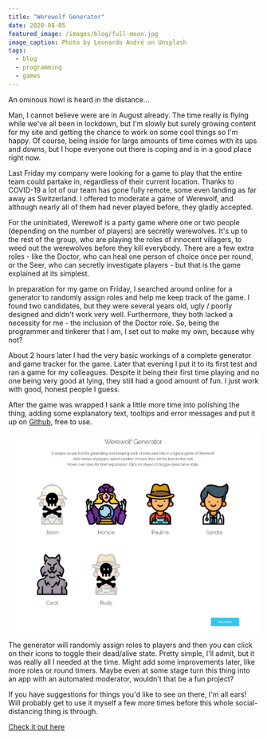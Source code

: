 ```yaml
---
title: "Werewolf Generator"
date: 2020-08-05
featured_image: /images/blog/full-moon.jpg
image_caption: Photo by Leonardo André on Unsplash
tags:
  - blog
  - programming
  - games
---
```


An ominous howl is heard in the distance... 

Man, I cannot believe were are in August already. The time really is flying while we've all been in lockdown, but I'm slowly but surely growing content for my site and getting the chance to work on some cool things so I'm happy. Of course, being inside for large amounts of time comes with its ups and downs, but I hope everyone out there is coping and is in a good place right now.

Last Friday my company were looking for a game to play that the entire team could partake in, regardless of their current location. Thanks to COVID-19 a lot of our team has gone fully remote, some even landing as far away as Switzerland. I offered to moderate a game of Werewolf, and although nearly all of them had never played before, they gladly accepted.

For the uninitiated, Werewolf is a party game where one or two people (depending on the number of players) are secretly werewolves. It's up to the rest of the group, who are playing the roles of innocent villagers, to weed out the werewolves before they kill everybody. There are a few extra roles - like the Doctor, who can heal one person of choice once per round, or the Seer, who can secretly investigate players - but that is the game explained at its simplest.

In preparation for my game on Friday, I searched around online for a generator to randomly assign roles and help me keep track of the game. I found two candidates, but they were several years old, ugly / poorly designed and didn't work very well. Furthermore, they both lacked a necessity for me - the inclusion of the Doctor role. So, being the programmer and tinkerer that I am, I set out to make my own, because why not?

About 2 hours later I had the very basic workings of a complete generator and game tracker for the game. Later that evening I put it to its first test and ran a game for my colleagues. Despite it being their first time playing and no one being very good at lying, they still had a good amount of fun. I just work with good, honest people I guess.

After the game was wrapped I sank a little more time into polishing the thing, adding some explanatory text, tooltips and error messages and put it up on [Github](https://github.com/Miltage/werewolf), free to use.

![Generator](/images/blog/werewolf-generator.jpg)

The generator will randomly assign roles to players and then you can click on their icons to toggle their dead/alive state. Pretty simple, I'll admit, but it was really all I needed at the time. Might add some improvements later, like more roles or round timers. Maybe even at some stage turn this thing into an app with an automated moderator, wouldn't that be a fun project?

If you have suggestions for things you'd like to see on there, I'm all ears! Will probably get to use it myself a few more times before this whole social-distancing thing is through.

[Check it out here](https://miltage.github.io/werewolf/ )
